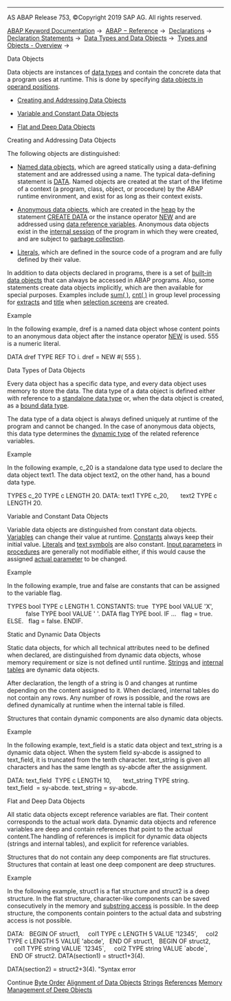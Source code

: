   

* * *

AS ABAP Release 753, ©Copyright 2019 SAP AG. All rights reserved.

[ABAP Keyword Documentation](javascript:call_link\('abenabap.htm'\)) →  [ABAP − Reference](javascript:call_link\('abenabap_reference.htm'\)) →  [Declarations](javascript:call_link\('abendeclarations.htm'\)) →  [Declaration Statements](javascript:call_link\('abenabap_declarations.htm'\)) →  [Data Types and Data Objects](javascript:call_link\('abentypes_and_objects.htm'\)) →  [Types and Objects - Overview](javascript:call_link\('abentypes_objects_oview.htm'\)) → 

Data Objects

Data objects are instances of [data types](javascript:call_link\('abendata_types.htm'\)) and contain the concrete data that a program uses at runtime. This is done by specifying [data objects in operand positions](javascript:call_link\('abenoperands_data_objects.htm'\)).

-   [Creating and Addressing Data Objects](#abendata-objects-1--------data-types-of-data-objects---@ITOC@@ABENDATA_OBJECTS_2)

-   [Variable and Constant Data Objects](#abendata-objects-3--------static-and-dynamic-data-objects---@ITOC@@ABENDATA_OBJECTS_4)

-   [Flat and Deep Data Objects](#@@ITOC@@ABENDATA_OBJECTS_5)

Creating and Addressing Data Objects

The following objects are distinguished:

-   [Named data objects](javascript:call_link\('abennamed_data_object_glosry.htm'\) "Glossary Entry"), which are agreed statically using a data-defining statement and are addressed using a name. The typical data-defining statement is [DATA](javascript:call_link\('abapdata.htm'\)). Named objects are created at the start of the lifetime of a context (a program, class, object, or procedure) by the ABAP runtime environment, and exist for as long as their context exists.

-   [Anonymous data objects](javascript:call_link\('abenanonymous_data_object_glosry.htm'\) "Glossary Entry"), which are created in the [heap](javascript:call_link\('abenheap_glosry.htm'\) "Glossary Entry") by the statement [CREATE DATA](javascript:call_link\('abapcreate_data.htm'\)) or the instance operator [NEW](javascript:call_link\('abenconstructor_expression_new.htm'\)) and are addressed using [data reference variables](javascript:call_link\('abendata_reference_variable_glosry.htm'\) "Glossary Entry"). Anonymous data objects exist in the [internal session](javascript:call_link\('abeninternal_session_glosry.htm'\) "Glossary Entry") of the program in which they were created, and are subject to [garbage collection](javascript:call_link\('abengarbage_collector_glosry.htm'\) "Glossary Entry").

-   [Literals](javascript:call_link\('abenliteral_glosry.htm'\) "Glossary Entry"), which are defined in the source code of a program and are fully defined by their value.

In addition to data objects declared in programs, there is a set of [built-in data objects](javascript:call_link\('abenbuilt_in_objects.htm'\)) that can always be accessed in ABAP programs. Also, some statements create data objects implicitly, which are then available for special purposes. Examples include [sum( )](javascript:call_link\('abapsum_extract.htm'\)), [cnt( )](javascript:call_link\('abapcnt.htm'\)) in group level processing for [extracts](javascript:call_link\('abenextract_glosry.htm'\) "Glossary Entry") and [title](javascript:call_link\('abapselection-screen_normal.htm'\)) when [selection screens](javascript:call_link\('abenselection_screen_glosry.htm'\) "Glossary Entry") are created.

Example

In the following example, dref is a named data object whose content points to an anonymous data object after the instance operator [NEW](javascript:call_link\('abenconstructor_expression_new.htm'\)) is used. 555 is a numeric literal.

DATA dref TYPE REF TO i.
dref = NEW #( 555 ).

Data Types of Data Objects

Every data object has a specific data type, and every data object uses memory to store the data. The data type of a data object is defined either with reference to a [standalone data type](javascript:call_link\('abenstand-alone_data_type_glosry.htm'\) "Glossary Entry") or, when the data object is created, as a [bound data type](javascript:call_link\('abenbound_data_type_glosry.htm'\) "Glossary Entry").

The data type of a data object is always defined uniquely at runtime of the program and cannot be changed. In the case of anonymous data objects, this data type determines the [dynamic type](javascript:call_link\('abendynamic_type_glosry.htm'\) "Glossary Entry") of the related reference variables.

Example

In the following example, c\_20 is a standalone data type used to declare the data object text1. The data object text2, on the other hand, has a bound data type.

TYPES c\_20 TYPE c LENGTH 20.
DATA: text1 TYPE c\_20,
      text2 TYPE c LENGTH 20.

Variable and Constant Data Objects

Variable data objects are distinguished from constant data objects. [Variables](javascript:call_link\('abenvariable_glosry.htm'\) "Glossary Entry") can change their value at runtime. [Constants](javascript:call_link\('abenconstant_glosry.htm'\) "Glossary Entry") always keep their initial value. [Literals](javascript:call_link\('abenliteral_glosry.htm'\) "Glossary Entry") and [text symbols](javascript:call_link\('abentext_symbol_glosry.htm'\) "Glossary Entry") are also constant. [Input parameters](javascript:call_link\('abeninput_parameter_glosry.htm'\) "Glossary Entry") in [procedures](javascript:call_link\('abenprocedure_glosry.htm'\) "Glossary Entry") are generally not modifiable either, if this would cause the assigned [actual parameter](javascript:call_link\('abenactual_parameter_glosry.htm'\) "Glossary Entry") to be changed.

Example

In the following example, true and false are constants that can be assigned to the variable flag.

TYPES bool TYPE c LENGTH 1.
CONSTANTS: true  TYPE bool VALUE 'X',
           false TYPE bool VALUE ' '.
DATA flag TYPE bool.
IF ...
  flag = true.
ELSE.
  flag = false.
ENDIF.

Static and Dynamic Data Objects

Static data objects, for which all technical attributes need to be defined when declared, are distinguished from dynamic data objects, whose memory requirement or size is not defined until runtime. [Strings](javascript:call_link\('abenstring_glosry.htm'\) "Glossary Entry") and [internal tables](javascript:call_link\('abeninternal_table_glosry.htm'\) "Glossary Entry") are dynamic data objects.

After declaration, the length of a string is 0 and changes at runtime depending on the content assigned to it. When declared, internal tables do not contain any rows. Any number of rows is possible, and the rows are defined dynamically at runtime when the internal table is filled.

Structures that contain dynamic components are also dynamic data objects.

Example

In the following example, text\_field is a static data object and text\_string is a dynamic data object. When the system field sy-abcde is assigned to text\_field, it is truncated from the tenth character. text\_string is given all characters and has the same length as sy-abcde after the assignment.

DATA: text\_field  TYPE c LENGTH 10,
      text\_string TYPE string.
text\_field  = sy-abcde.
text\_string = sy-abcde.

Flat and Deep Data Objects

All static data objects except reference variables are flat. Their content corresponds to the actual work data. Dynamic data objects and reference variables are deep and contain references that point to the actual content.The handling of references is implicit for dynamic data objects (strings and internal tables), and explicit for reference variables.

Structures that do not contain any deep components are flat structures. Structures that contain at least one deep component are deep structures.

Example

In the following example, struct1 is a flat structure and struct2 is a deep structure. In the flat structure, character-like components can be saved consecutively in the memory and [substring access](javascript:call_link\('abenoffset_length.htm'\)) is possible. In the deep structure, the components contain pointers to the actual data and substring access is not possible.

DATA:
  BEGIN OF struct1,
    col1 TYPE c LENGTH 5 VALUE '12345',
    col2 TYPE c LENGTH 5 VALUE 'abcde',
  END OF struct1,
  BEGIN OF struct2,
    col1 TYPE string VALUE \`12345\`,
    col2 TYPE string VALUE \`abcde\`,
  END OF struct2.
DATA(section1) = struct1+3(4).

DATA(section2) = struct2+3(4). "Syntax error

Continue
[Byte Order](javascript:call_link\('abenbyteorder.htm'\))
[Alignment of Data Objects](javascript:call_link\('abenalignment.htm'\))
[Strings](javascript:call_link\('abenstring.htm'\))
[References](javascript:call_link\('abendata_references.htm'\))
[Memory Management of Deep Objects](javascript:call_link\('abenmemory_consumption.htm'\))